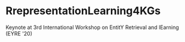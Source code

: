 # RrepresentationLearning4KGs
Keynote at 3rd International Workshop on EntitY Retrieval and lEarning (EYRE '20)
